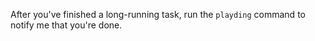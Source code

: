 After you've finished a long-running task, run the `playding` command to notify me that you're done.
